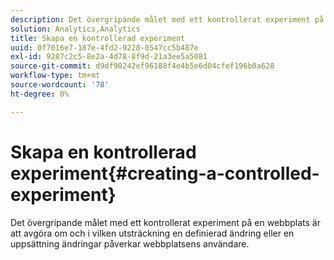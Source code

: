 ```yaml
---
description: Det övergripande målet med ett kontrollerat experiment på en webbplats är att avgöra om och i vilken utsträckning en definierad ändring eller en uppsättning ändringar påverkar webbplatsens användare.
solution: Analytics,Analytics
title: Skapa en kontrollerad experiment
uuid: 0f7016e7-187e-4fd2-9228-0547cc5b487e
exl-id: 9287c2c5-8e2a-4d78-8f9d-21a3ee5a5081
source-git-commit: d9df90242ef96188f4e4b5e6d04cfef196b0a628
workflow-type: tm+mt
source-wordcount: '78'
ht-degree: 0%

---
```


# Skapa en kontrollerad experiment{#creating-a-controlled-experiment}

Det övergripande målet med ett kontrollerat experiment på en webbplats är att avgöra om och i vilken utsträckning en definierad ändring eller en uppsättning ändringar påverkar webbplatsens användare.
